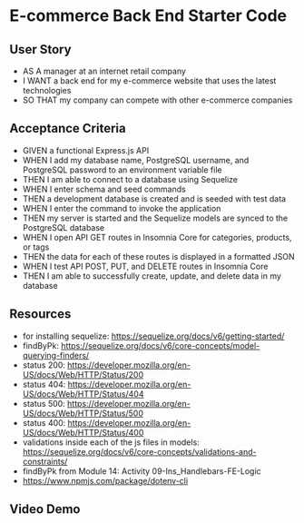# E-commerce Back End Starter Code

## User Story

- AS A manager at an internet retail company
- I WANT a back end for my e-commerce website that uses the latest technologies
- SO THAT my company can compete with other e-commerce companies

## Acceptance Criteria

- GIVEN a functional Express.js API
- WHEN I add my database name, PostgreSQL username, and PostgreSQL password to an environment variable file
- THEN I am able to connect to a database using Sequelize
- WHEN I enter schema and seed commands
- THEN a development database is created and is seeded with test data
- WHEN I enter the command to invoke the application
- THEN my server is started and the Sequelize models are synced to the PostgreSQL database
- WHEN I open API GET routes in Insomnia Core for categories, products, or tags
- THEN the data for each of these routes is displayed in a formatted JSON
- WHEN I test API POST, PUT, and DELETE routes in Insomnia Core
- THEN I am able to successfully create, update, and delete data in my database

## Resources 

- for installing sequelize: https://sequelize.org/docs/v6/getting-started/ 
- findByPk: https://sequelize.org/docs/v6/core-concepts/model-querying-finders/ 
- status 200: https://developer.mozilla.org/en-US/docs/Web/HTTP/Status/200 
- status 404: https://developer.mozilla.org/en-US/docs/Web/HTTP/Status/404 
- status 500: https://developer.mozilla.org/en-US/docs/Web/HTTP/Status/500 
- status 400: https://developer.mozilla.org/en-US/docs/Web/HTTP/Status/400 
- validations inside each of the js files in models: https://sequelize.org/docs/v6/core-concepts/validations-and-constraints/ 
- findByPk from Module 14: Activity 09-Ins_Handlebars-FE-Logic
- https://www.npmjs.com/package/dotenv-cli 

## Video Demo